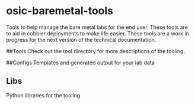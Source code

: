 # osic-baremetal-tools
Tools to help manage the bare metal labs for the end user. These
tools are to aid in cobbler deployments to make life easier. These tools
are a work in progress for the next version of the technical documentation.

##Tools
Check out the tool directory for more descriptions of the tooling.

##Configs
Templates and generated output for your lab data
## Libs
Python libraries for the tooling
